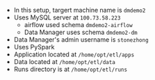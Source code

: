 * In this setup, targert machine name is `dmdemo2`
* Uses MySQL server at `100.73.58.223`
    * airflow used schema `dmdemo2-airflow`
    * Data Manager uses schema `dmdemo2-dm`
* Data Manager's admin username is `stonezhong`
* Uses PySpark
* Application located at `/home/opt/etl/apps`
* Data located at `/home/opt/etl/data`
* Runs directory is at `/home/opt/etl/runs`
